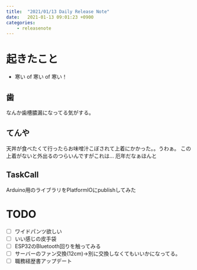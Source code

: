 ```yaml
---
title:  "2021/01/13 Daily Release Note"
date:   2021-01-13 09:01:23 +0900
categories:
	- releasenote
---
```

# 起きたこと

* 寒い of 寒い of 寒い！

## 歯

なんか歯槽膿漏になってる気がする。

## てんや

天丼が食べたくて行ったらお味噌汁こぼされて上着にかかった。。うわぁ。
この上着がないと外出るのつらいんですがこれは… 厄年だなぁほんと

## TaskCall

Arduino用のライブラリをPlatformIOにpublishしてみた

# TODO 

- [ ] ワイドパンツ欲しい
- [ ] いい感じの皮手袋
- [ ] ESP32のBluetooth回りを触ってみる
- [ ] サーバーのファン交換(12cm)→別に交換しなくてもいいかになってる。
- [ ] 職務経歴書アップデート